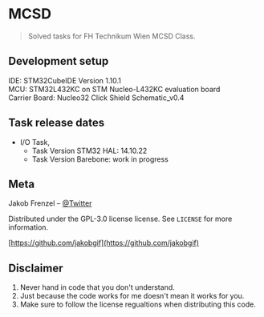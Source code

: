 # MCSD
> Solved tasks for FH Technikum Wien MCSD Class.

## Development setup

IDE: STM32CubeIDE Version 1.10.1 <br />
MCU: STM32L432KC on STM Nucleo-L432KC evaluation board <br />
Carrier Board: Nucleo32 Click Shield Schematic_v0.4 <br />


## Task release dates

* I/O Task, 
    * Task Version STM32 HAL: 14.10.22
    * Task Version Barebone: work in progress


## Meta

Jakob Frenzel – [@Twitter](https://twitter.com/kusdei)

Distributed under the GPL-3.0 license license. See ``LICENSE`` for more information.

[https://github.com/jakobgif](https://github.com/jakobgif)


## Disclaimer

1. Never hand in code that you don't understand.
2. Just because the code works for me doesn't mean it works for you.
3. Make sure to follow the license regualtions when distributing this code.
